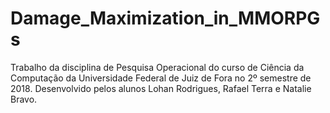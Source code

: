 # Damage_Maximization_in_MMORPGs
Trabalho da disciplina de Pesquisa Operacional do curso de Ciência da Computação da Universidade Federal de Juiz de Fora no 2º semestre de 2018. 
Desenvolvido pelos alunos Lohan Rodrigues, Rafael Terra e Natalie Bravo.
